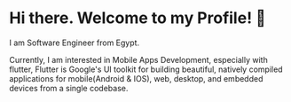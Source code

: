 # Hi there. Welcome to my Profile! 👋
I am Software Engineer from Egypt.

Currently, I am interested in Mobile Apps Development, especially with flutter, Flutter is Google's UI toolkit for building beautiful, natively compiled applications for mobile(Android & IOS), web, desktop, and embedded devices from a single codebase.
